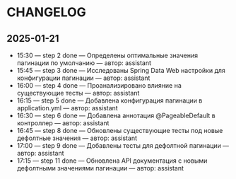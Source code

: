 # CHANGELOG

## 2025-01-21
- 15:30 — step 2 done — Определены оптимальные значения пагинации по умолчанию — автор: assistant
- 15:45 — step 3 done — Исследованы Spring Data Web настройки для конфигурации пагинации — автор: assistant
- 16:00 — step 4 done — Проанализировано влияние на существующие тесты — автор: assistant
- 16:15 — step 5 done — Добавлена конфигурация пагинации в application.yml — автор: assistant
- 16:30 — step 6 done — Добавлена аннотация @PageableDefault в контроллер — автор: assistant
- 16:45 — step 8 done — Обновлены существующие тесты под новые дефолтные значения — автор: assistant
- 17:00 — step 9 done — Добавлены тесты для дефолтной пагинации — автор: assistant
- 17:15 — step 11 done — Обновлена API документация с новыми дефолтными значениями пагинации — автор: assistant

